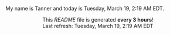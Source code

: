 My name is Tanner and today is Tuesday, March 19, 2:19 AM EDT.

<p align="center">This <i>README</i> file is generated <b>every 3 hours</b>!</br>Last refresh: Tuesday, March 19, 2:19 AM EDT<br /></p>
